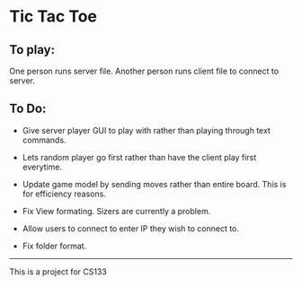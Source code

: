# Tic Tac Toe


## To play:

One person runs server file.
Another person runs client file to connect to server.


## To Do:


* Give server player GUI to play with rather than playing through text commands.


* Lets random player go first rather than have the client play first everytime.


* Update game model by sending moves rather than entire board. This is for efficiency reasons.


* Fix View formating. Sizers are currently a problem.


* Allow users to connect to enter IP they wish to connect to.


* Fix folder format.


---


This is a project for CS133